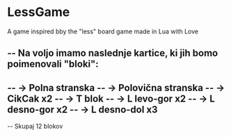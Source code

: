 # LessGame
A game inspired bby the "less" board game made in Lua with Love

-- Na voljo imamo naslednje kartice, ki jih bomo poimenovali "bloki":
--
-- -> Polna stranska
-- -> Polovična stranska
-- -> CikCak x2
-- -> T blok
-- -> L levo-gor x2
-- -> L desno-gor x2
-- -> L desno-dol x3
--
-- Skupaj 12 blokov
